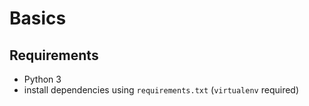 # Basics

## Requirements
 - Python 3
 - install dependencies using `requirements.txt` (`virtualenv` required)